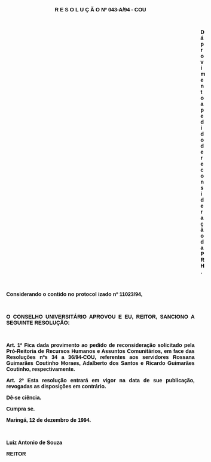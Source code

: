<BODY TEXT="#000000">

<B><FONT FACE="Arial" SIZE=2><P ALIGN="JUSTIFY"></P>
</FONT><FONT FACE="Arial"><P ALIGN="CENTER">R E S O L U &Ccedil; &Atilde; O  Nº 043-A/94 - COU</P>
<P ALIGN="JUSTIFY"></P>
<P ALIGN="JUSTIFY">&nbsp;</P><DIR>
<DIR>
<DIR>
<DIR>
<DIR>
<DIR>
<DIR>
<DIR>
<DIR>
<DIR>
<DIR>
<DIR>
<DIR>

<P ALIGN="JUSTIFY">D&aacute; provimento a pedido de reconsidera&ccedil;&atilde;o da PRH</B>.</P>
<P ALIGN="JUSTIFY"></P>
<P ALIGN="JUSTIFY">&nbsp;</P></DIR>
</DIR>
</DIR>
</DIR>
</DIR>
</DIR>
</DIR>
</DIR>
</DIR>
</DIR>
</DIR>
</DIR>
</DIR>

<P ALIGN="JUSTIFY">Considerando o contido no<B> protocol izado nº 11023/94,</P>
<P ALIGN="JUSTIFY"></P>
</B><P ALIGN="JUSTIFY">&nbsp;</P>
<P ALIGN="JUSTIFY">O CONSELHO UNIVERSIT&Aacute;RIO APROVOU E EU, REITOR, SANCIONO A SEGUINTE RESOLU&Ccedil;&Atilde;O:</P>
<P ALIGN="JUSTIFY"></P>
<P ALIGN="JUSTIFY">&nbsp;</P>
<B><P ALIGN="JUSTIFY">Art. 1º</B> Fica dada provimento ao pedido de reconsidera&ccedil;&atilde;o solicitado pela Pr&oacute;-Reitoria de Recursos Humanos e Assuntos Comunit&aacute;rios, em face das Resolu&ccedil;&otilde;es nºs 34 a 36/94-COU, referentes aos servidores <B>Rossana Guimar&atilde;es Coutinho Moraes, Adalberto dos Santos e Ricardo Guimar&atilde;es Coutinho,</B> respectivamente.</P>
<B><P ALIGN="JUSTIFY">Art. 2º</B> Esta resolu&ccedil;&atilde;o entrar&aacute; em vigor na data de sue publica&ccedil;&atilde;o, revogadas as disposi&ccedil;&otilde;es em contr&aacute;rio.</P>
<P ALIGN="JUSTIFY">D&ecirc;-se ci&ecirc;ncia.</P>
<P ALIGN="JUSTIFY">Cumpra se.</P>
<P ALIGN="JUSTIFY"></P>
<P ALIGN="JUSTIFY">Maring&aacute;, 12 de dezembro de 1994.</P>
<P ALIGN="JUSTIFY"></P>
<P ALIGN="JUSTIFY">&nbsp;</P>
<P ALIGN="JUSTIFY">Luiz Antonio de Souza</P>
<B><P ALIGN="JUSTIFY">REITOR</P></B></FONT></BODY>
